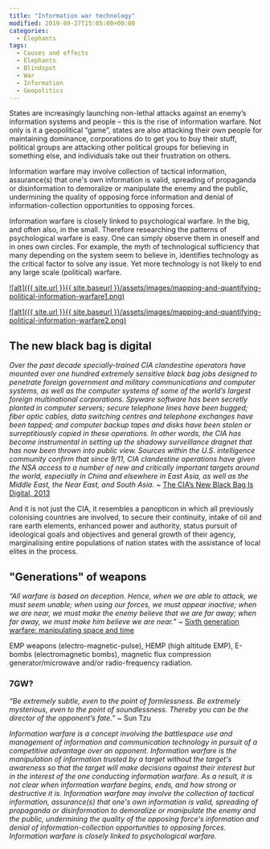 ```yaml
---
title: "Information war technology"
modified: 2019-09-27T15:05:00+00:00
categories:
  - Elephants
tags:
  - Causes and effects
  - Elephants
  - Blindspot
  - War
  - Information
  - Geopolitics
---
```

States are increasingly launching non-lethal attacks against an enemy’s information systems and people – this is the rise of information warfare. Not only is it a geopolitical “game”, states are also attacking their own people for maintaining dominance, corporations do to get you to buy their stuff, political groups are attacking other political groups for believing in something else, and individuals take out their frustration on others.

Information warfare may involve collection of tactical information, assurance(s) that one's own information is valid, spreading of propaganda or disinformation to demoralize or manipulate the enemy and the public, undermining the quality of opposing force information and denial of information-collection opportunities to opposing forces.

Information warfare is closely linked to psychological warfare. In the big, and often also, in the small. Therefore researching the patterns of psychological warfare is easy. One can simply observe them in oneself and in ones own circles. For example, the myth of technological sufficiency that many depending on the system seem to believe in, identifies technology as the critical factor to solve any issue. Yet more technology is not likely to end any large scale (political) warfare. 

[![alt]({{ site.url }}{{ site.baseurl }}/assets/images/mapping-and-quantifying-political-information-warfare1.png)](https://labs.rs/en/mapping-and-quantifying-political-information-warfare/)

[![alt]({{ site.url }}{{ site.baseurl }}/assets/images/mapping-and-quantifying-political-information-warfare2.png)](https://labs.rs/en/mapping-and-quantifying-political-information-warfare-2/)

## The new black bag is digital

_Over the past decade specially-trained CIA clandestine operators have mounted over one hundred extremely sensitive black bag jobs designed to penetrate foreign government and military communications and computer systems, as well as the computer systems of some of the world’s largest foreign multinational corporations. Spyware software has been secretly planted in computer servers; secure telephone lines have been bugged; fiber optic cables, data switching centres and telephone exchanges have been tapped; and computer backup tapes and disks have been stolen or surreptitiously copied in these operations. In other words, the CIA has become instrumental in setting up the shadowy surveillance dragnet that has now been thrown into public view. Sources within the U.S. intelligence community confirm that since 9/11, CIA clandestine operations have given the NSA access to a number of new and critically important targets around the world, especially in China and elsewhere in East Asia, as well as the Middle East, the Near East, and South Asia._ ~ [The CIA’s New Black Bag Is Digital, 2013](http://foreignpolicy.com/2013/07/17/the-cias-new-black-bag-is-digital/)

And it is not just the CIA, it resembles a panopticon in which all previously colonising countries are involved, to secure their continuity, intake of oil and rare earth elements, enhanced power and authority, status pursuit of ideological goals and objectives and general growth of their agency, marginalising entire populations of nation states with the assistance of local elites in the process. 

## "Generations" of weapons

_“All warfare is based on deception. Hence, when we are able to attack, we must seem unable; when using our forces, we must appear inactive; when we are near, we must make the enemy believe that we are far away; when far away, we must make him believe we are near.”_ ~ [Sixth generation warfare: manipulating space and time](https://militaryembedded.com/radar-ew/signal-processing/sixth-generation-warfare-manipulating-space-and-time)

EMP weapons (electro-magnetic-pulse), HEMP (high altitude EMP), E-bombs (electromagnetic bombs), magnetic flux compression generator/microwave and/or radio-frequency radiation.

### 7GW?

_“Be extremely subtle, even to the point of formlessness. Be extremely mysterious, even to the point of soundlessness. Thereby you can be the director of the opponent’s fate.”_ ~ Sun Tzu

_Information warfare is a concept involving the battlespace use and management of information and communication technology in pursuit of a competitive advantage over an opponent. Information warfare is the manipulation of information trusted by a target without the target's awareness so that the target will make decisions against their interest but in the interest of the one conducting information warfare. As a result, it is not clear when information warfare begins, ends, and how strong or destructive it is. Information warfare may involve the collection of tactical information, assurance(s) that one's own information is valid, spreading of propaganda or disinformation to demoralize or manipulate the enemy and the public, undermining the quality of the opposing force's information and denial of information-collection opportunities to opposing forces. Information warfare is closely linked to psychological warfare._


